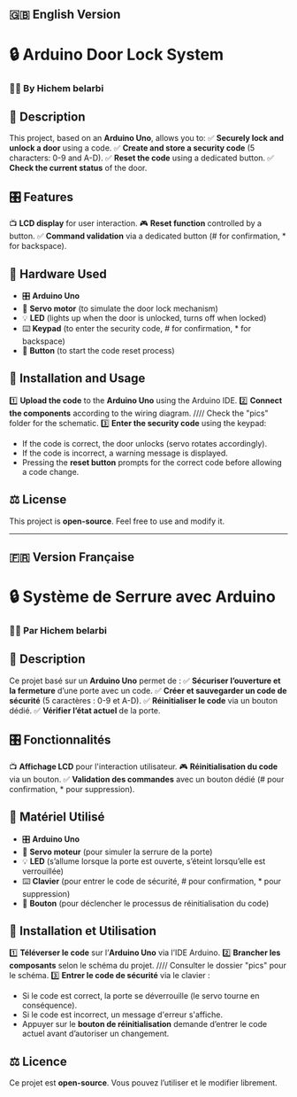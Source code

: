 ## 🇬🇧 **English Version**

# 🔒 **Arduino Door Lock System**

### 👨‍💻 **By Hichem belarbi**

## 📌 **Description**
This project, based on an **Arduino Uno**, allows you to:
✅ **Securely lock and unlock a door** using a code.
✅ **Create and store a security code** (5 characters: 0-9 and A-D).
✅ **Reset the code** using a dedicated button.
✅ **Check the current status** of the door.

## 🎛️ **Features**
📺 **LCD display** for user interaction.
🎮 **Reset function** controlled by a button.
✅ **Command validation** via a dedicated button (# for confirmation, * for backspace).

## 🔧 **Hardware Used**
- 🎛️ **Arduino Uno**
- 🔄 **Servo motor** (to simulate the door lock mechanism)
- 💡 **LED** (lights up when the door is unlocked, turns off when locked)
- ⌨️ **Keypad** (to enter the security code, # for confirmation, * for backspace)
- 🔘 **Button** (to start the code reset process)

## 🚀 **Installation and Usage**
1️⃣ **Upload the code** to the **Arduino Uno** using the Arduino IDE.
2️⃣ **Connect the components** according to the wiring diagram.   //// Check the "pics" folder for the schematic.
3️⃣ **Enter the security code** using the keypad:
   - If the code is correct, the door unlocks (servo rotates accordingly).
   - If the code is incorrect, a warning message is displayed.
   - Pressing the **reset button** prompts for the correct code before allowing a code change.

## ⚖️ **License**
This project is **open-source**. Feel free to use and modify it.

---

## 🇫🇷 **Version Française**

# 🔒 **Système de Serrure avec Arduino**

### 👨‍💻 **Par Hichem belarbi**

## 📌 **Description**
Ce projet basé sur un **Arduino Uno** permet de :
✅ **Sécuriser l’ouverture et la fermeture** d’une porte avec un code.
✅ **Créer et sauvegarder un code de sécurité** (5 caractères : 0-9 et A-D).
✅ **Réinitialiser le code** via un bouton dédié.
✅ **Vérifier l’état actuel** de la porte.

## 🎛️ **Fonctionnalités**
📺 **Affichage LCD** pour l'interaction utilisateur.
🎮 **Réinitialisation du code** via un bouton.
✅ **Validation des commandes** avec un bouton dédié (# pour confirmation, * pour suppression).

## 🔧 **Matériel Utilisé**
- 🎛️ **Arduino Uno**
- 🔄 **Servo moteur** (pour simuler la serrure de la porte)
- 💡 **LED** (s’allume lorsque la porte est ouverte, s’éteint lorsqu’elle est verrouillée)
- ⌨️ **Clavier** (pour entrer le code de sécurité, # pour confirmation, * pour suppression)
- 🔘 **Bouton** (pour déclencher le processus de réinitialisation du code)

## 🚀 **Installation et Utilisation**
1️⃣ **Téléverser le code** sur l’**Arduino Uno** via l’IDE Arduino.
2️⃣ **Brancher les composants** selon le schéma du projet.   //// Consulter le dossier "pics" pour le schéma.
3️⃣ **Entrer le code de sécurité** via le clavier :
   - Si le code est correct, la porte se déverrouille (le servo tourne en conséquence).
   - Si le code est incorrect, un message d'erreur s'affiche.
   - Appuyer sur le **bouton de réinitialisation** demande d’entrer le code actuel avant d’autoriser un changement.

## ⚖️ **Licence**
Ce projet est **open-source**. Vous pouvez l’utiliser et le modifier librement.

